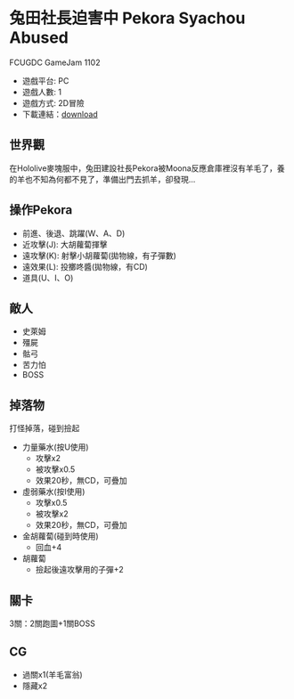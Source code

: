 # 兔田社長迫害中 Pekora Syachou Abused
FCUGDC GameJam 1102
 * 遊戲平台: PC
 * 遊戲人數: 1
 * 遊戲方式: 2D冒險
 * 下載連結：[download](https://github.com/yorutsuki123/Pekora_Syachou_Abused/releases)

## 世界觀
在Hololive麥塊服中，兔田建設社長Pekora被Moona反應倉庫裡沒有羊毛了，養的羊也不知為何都不見了，準備出門去抓羊，卻發現...

## 操作Pekora
* 前進、後退、跳躍(W、A、D)
* 近攻擊(J): 大胡蘿蔔揮擊
* 遠攻擊(K): 射擊小胡蘿蔔(拋物線，有子彈數)
* 遠效果(L): 投擲咚醬(拋物線，有CD)
* 道具(U、I、O)

## 敵人
* 史萊姆
* 殭屍
* 骷弓
* 苦力怕
* BOSS

## 掉落物
打怪掉落，碰到撿起
* 力量藥水(按U使用)
    * 攻擊x2
    * 被攻擊x0.5
    * 效果20秒，無CD，可疊加
* 虛弱藥水(按I使用)
    * 攻擊x0.5
    * 被攻擊x2
    * 效果20秒，無CD，可疊加
* 金胡蘿蔔(碰到時使用)
    * 回血+4
* 胡蘿蔔
    * 撿起後遠攻擊用的子彈+2

## 關卡
3關：2關跑圖+1關BOSS

## CG
* 過關x1(羊毛富翁)
* 隱藏x2
